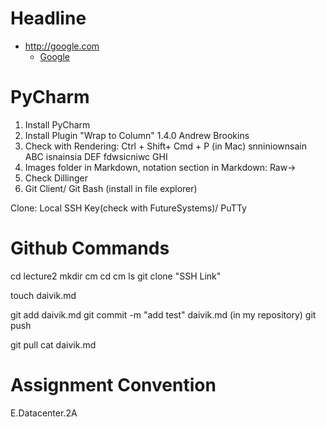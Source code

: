 # Headline  

* <http://google.com>
  * [Google](http://google.com)
  


# PyCharm

1. Install PyCharm
2. Install Plugin "Wrap to Column" 1.4.0 Andrew Brookins
3. Check with Rendering: Ctrl + Shift+ Cmd + P (in Mac) snniniownsain ABC isnainsia DEF fdwsicniwc  GHI
4. Images folder in Markdown, notation section in Markdown: Raw->
5. Check Dillinger
6. Git Client/ Git Bash (install in file explorer)

Clone: Local SSH Key(check with FutureSystems)/ PuTTy

# Github Commands

cd lecture2
mkdir cm
cd cm
ls
git clone "SSH Link"

touch daivik.md

git add daivik.md
git commit -m "add test" daivik.md (in my repository)
git push

git pull
cat daivik.md



# Assignment Convention

E.Datacenter.2A
